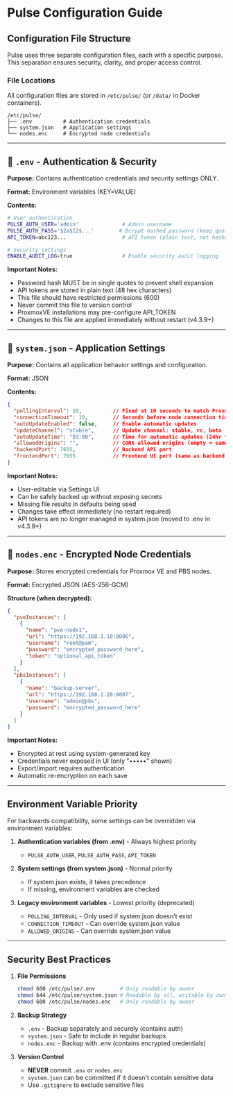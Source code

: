 # Pulse Configuration Guide

## Configuration File Structure

Pulse uses three separate configuration files, each with a specific purpose. This separation ensures security, clarity, and proper access control.

### File Locations
All configuration files are stored in `/etc/pulse/` (or `/data/` in Docker containers).

```
/etc/pulse/
├── .env          # Authentication credentials
├── system.json   # Application settings
└── nodes.enc     # Encrypted node credentials
```

---

## 📁 `.env` - Authentication & Security

**Purpose:** Contains authentication credentials and security settings ONLY.

**Format:** Environment variables (KEY=VALUE)

**Contents:**
```bash
# User authentication
PULSE_AUTH_USER='admin'              # Admin username
PULSE_AUTH_PASS='$2a$12$...'        # Bcrypt hashed password (keep quotes!)
API_TOKEN=abc123...                  # API token (plain text, not hashed)

# Security settings
ENABLE_AUDIT_LOG=true                # Enable security audit logging
```

**Important Notes:**
- Password hash MUST be in single quotes to prevent shell expansion
- API tokens are stored in plain text (48 hex characters)
- This file should have restricted permissions (600)
- Never commit this file to version control
- ProxmoxVE installations may pre-configure API_TOKEN
- Changes to this file are applied immediately without restart (v4.3.9+)

---

## 📁 `system.json` - Application Settings

**Purpose:** Contains all application behavior settings and configuration.

**Format:** JSON

**Contents:**
```json
{
  "pollingInterval": 10,          // Fixed at 10 seconds to match Proxmox update cycle
  "connectionTimeout": 10,        // Seconds before node connection timeout
  "autoUpdateEnabled": false,     // Enable automatic updates
  "updateChannel": "stable",      // Update channel: stable, rc, beta
  "autoUpdateTime": "03:00",      // Time for automatic updates (24hr format)
  "allowedOrigins": "",           // CORS allowed origins (empty = same-origin only)
  "backendPort": 7655,            // Backend API port
  "frontendPort": 7655            // Frontend UI port (same as backend in embedded mode)
}
```

**Important Notes:**
- User-editable via Settings UI
- Can be safely backed up without exposing secrets
- Missing file results in defaults being used
- Changes take effect immediately (no restart required)
- API tokens are no longer managed in system.json (moved to .env in v4.3.9+)

---

## 📁 `nodes.enc` - Encrypted Node Credentials

**Purpose:** Stores encrypted credentials for Proxmox VE and PBS nodes.

**Format:** Encrypted JSON (AES-256-GCM)

**Structure (when decrypted):**
```json
{
  "pveInstances": [
    {
      "name": "pve-node1",
      "url": "https://192.168.1.10:8006",
      "username": "root@pam",
      "password": "encrypted_password_here",
      "token": "optional_api_token"
    }
  ],
  "pbsInstances": [
    {
      "name": "backup-server",
      "url": "https://192.168.1.20:8007",
      "username": "admin@pbs",
      "password": "encrypted_password_here"
    }
  ]
}
```

**Important Notes:**
- Encrypted at rest using system-generated key
- Credentials never exposed in UI (only "•••••" shown)
- Export/import requires authentication
- Automatic re-encryption on each save

---

## Environment Variable Priority

For backwards compatibility, some settings can be overridden via environment variables:

1. **Authentication variables (from .env)** - Always highest priority
   - `PULSE_AUTH_USER`, `PULSE_AUTH_PASS`, `API_TOKEN`

2. **System settings (from system.json)** - Normal priority
   - If system.json exists, it takes precedence
   - If missing, environment variables are checked

3. **Legacy environment variables** - Lowest priority (deprecated)
   - `POLLING_INTERVAL` - Only used if system.json doesn't exist
   - `CONNECTION_TIMEOUT` - Can override system.json value
   - `ALLOWED_ORIGINS` - Can override system.json value

---

## Security Best Practices

1. **File Permissions**
   ```bash
   chmod 600 /etc/pulse/.env        # Only readable by owner
   chmod 644 /etc/pulse/system.json # Readable by all, writable by owner
   chmod 600 /etc/pulse/nodes.enc   # Only readable by owner
   ```

2. **Backup Strategy**
   - `.env` - Backup separately and securely (contains auth)
   - `system.json` - Safe to include in regular backups
   - `nodes.enc` - Backup with .env (contains encrypted credentials)

3. **Version Control**
   - **NEVER** commit `.env` or `nodes.enc`
   - `system.json` can be committed if it doesn't contain sensitive data
   - Use `.gitignore` to exclude sensitive files
